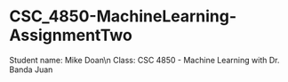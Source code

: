 # CSC_4850-MachineLearning-AssignmentTwo

Student name: Mike Doan\n
Class: CSC 4850 - Machine Learning with Dr. Banda Juan

